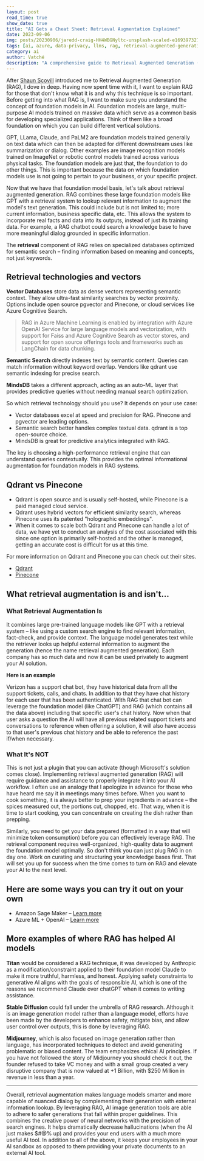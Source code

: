 ```yaml
---
layout: post
read_time: true
show_date: true
title: "AI Gets a Cheat Sheet: Retrieval Augmentation Explained"
date: 2023-09-06
img: posts/20230906/jaredd-craig-HH4WBGNyltc-unsplash-scaled-e1693973271770.jpg
tags: [ai, azure, data-privacy, llms, rag, retrieval-augmented-generation, vectors, artificial intelligence]
category: ai
author: Vatché
description: "A comprehensive guide to Retrieval Augmented Generation (RAG), exploring how this technique enhances AI models by combining foundation models with external knowledge retrieval systems."
---
```


After [Shaun Scovill](https://shaunscovil.com/) introduced me to Retrieval Augmented Generation (RAG), I dove in deep. Having now spent time with it, I want to explain RAG for those that don't know what it is and why this technique is so important. Before getting into what RAG is, I want to make sure you understand the concept of foundation models in AI. Foundation models are large, multi-purpose AI models trained on massive data which serve as a common basis for developing specialized applications. Think of them like a broad foundation on which you can build different vertical solutions.

GPT, LLama, Claude, and PaLM2 are foundation models trained generally on text data which can then be adapted for different downstream uses like summarization or dialog. Other examples are image recognition models trained on ImageNet or robotic control models trained across various physical tasks. The foundation models are just that, the foundation to do other things. This is important because the data on which foundation models use is not going to pertain to your business, or your specific project.

Now that we have that foundation model basis, let's talk about retrieval augmented generation. RAG combines these large foundation models like GPT with a retrieval system to lookup relevant information to augment the model's text generation. This could include but is not limited to; more current information, business specific data, etc. This allows the system to incorporate real facts and data into its outputs, instead of just its training data. For example, a RAG chatbot could search a knowledge base to have more meaningful dialog grounded in specific information.

The **retrieval** component of RAG relies on specialized databases optimized for semantic search – finding information based on meaning and concepts, not just keywords.

## Retrieval technologies and vectors

**Vector Databases** store data as dense vectors representing semantic context. They allow ultra-fast similarity searches by vector proximity. Options include open source pgvector and Pinecone, or cloud services like Azure Cognitive Search.

> RAG in Azure Machine Learning is enabled by integration with Azure OpenAI Service for large language models and vectorization, with support for Faiss and Azure Cognitive Search as vector stores, and support for open source offerings tools and frameworks such as LangChain for data chunking.

**Semantic Search** directly indexes text by semantic content. Queries can match information without keyword overlap. Vendors like qdrant use semantic indexing for precise search.

**MindsDB** takes a different approach, acting as an auto-ML layer that provides predictive queries without needing manual search optimization.

So which retrieval technology should you use? It depends on your use case:

- Vector databases excel at speed and precision for RAG. Pinecone and pgvector are leading options.
- Semantic search better handles complex textual data. qdrant is a top open-source choice.
- MindsDB is great for predictive analytics integrated with RAG.

The key is choosing a high-performance retrieval engine that can understand queries contextually. This provides the optimal informational augmentation for foundation models in RAG systems.

## Qdrant vs Pinecone

- Qdrant is open source and is usually self-hosted, while Pinecone is a paid managed cloud service.
- Qdrant uses hybrid vectors for efficient similarity search, whereas Pinecone uses its patented "holographic embeddings".
- When it comes to scale both Qdrant and Pinecone can handle a lot of data, we have yet to conduct an analysis of the cost associated with this since one option is primarily self-hosted and the other is managed, getting an accurate cost is difficult for us at this time.

For more information on Qdrant and Pinecone you can check out their sites.

- [Qdrant](https://qdrant.tech/)
- [Pinecone](https://www.pinecone.io/)

## What retrieval augmentation is and isn't…

### What Retrieval Augmentation Is

It combines large pre-trained language models like GPT with a retrieval system – like using a custom search engine to find relevant information, fact-check, and provide context. The language model generates text while the retriever looks up helpful external information to augment the generation (hence the name retrieval augmented generation). Each company has so much data and now it can be used privately to augment your AI solution.

**Here is an example**

Verizon has a support chat bot, they have historical data from all the support tickets, calls, and chats. In addition to that they have chat history for each user that has been authenticated. With RAG that chat bot can leverage the foundation model (like ChatGPT) and RAG (which contains all the data above) including that specific user's chat history. Now when that user asks a question the AI will have all previous related support tickets and conversations to reference when offering a solution, it will also have access to that user's previous chat history and be able to reference the past if/when necessary.

### What It's NOT

This is not just a plugin that you can activate (though Microsoft's solution comes close). Implementing retrieval augmented generation (RAG) will require guidance and assistance to properly integrate it into your AI workflow. I often use an analogy that I apologize in advance for those who have heard me say it in meetings many times before. When you want to cook something, it is always better to prep your ingredients in advance – the spices measured out, the portions cut, chopped, etc. That way, when it is time to start cooking, you can concentrate on creating the dish rather than prepping.

Similarly, you need to get your data prepared (formatted in a way that will minimize token consumption) before you can effectively leverage RAG. The retrieval component requires well-organized, high-quality data to augment the foundation model optimally. So don't think you can just plug RAG in on day one. Work on curating and structuring your knowledge bases first. That will set you up for success when the time comes to turn on RAG and elevate your AI to the next level.

## Here are some ways you can try it out on your own

- Amazon Sage Maker – [Learn more](https://docs.aws.amazon.com/sagemaker/latest/dg/jumpstart-foundation-models-customize-rag.html)
- Azure ML + OpenAI – [Learn more](https://learn.microsoft.com/en-us/azure/machine-learning/concept-retrieval-augmented-generation?view=azureml-api-2)

## More examples of where RAG has helped AI models

**Titan** would be considered a RAG technique, it was developed by Anthropic as a modification/constraint applied to their foundation model Claude to make it more truthful, harmless, and honest. Applying safety constraints to generative AI aligns with the goals of responsible AI, which is one of the reasons we recommend Claude over chatGPT when it comes to writing assistance.

**Stable Diffusion** could fall under the umbrella of RAG research. Although it is an image generation model rather than a language model, efforts have been made by the developers to enhance safety, mitigate bias, and allow user control over outputs, this is done by leveraging RAG.

**Midjourney**, which is also focused on image generation rather than language, has incorporated techniques to detect and avoid generating problematic or biased content. The team emphasizes ethical AI principles. If you have not followed the story of Midjourney you should check it out, the founder refused to take VC money and with a small group created a very disruptive company that is now valued at +1 Billion, with $250 Million in revenue in less than a year.

---

Overall, retrieval augmentation makes language models smarter and more capable of nuanced dialog by complementing their generation with external information lookup. By leveraging RAG, AI image generation tools are able to adhere to safer generations that fall within proper guidelines. This combines the creative power of neural networks with the precision of search engines. It helps dramatically decrease hallucinations (when the AI just makes $#@% up) and provides your end users with a much more useful AI tool. In addition to all of the above, it keeps your employees in your AI sandbox as opposed to them providing your private documents to an external AI tool.